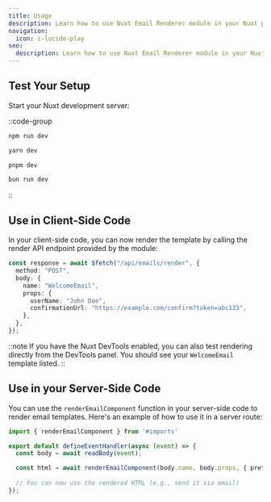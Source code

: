 ```yaml
---
title: Usage
description: Learn how to use Nuxt Email Renderer module in your Nuxt project.
navigation:
  icon: i-lucide-play
seo:
  description: Learn how to use Nuxt Email Renderer module in your Nuxt project.
---
```


## Test Your Setup

Start your Nuxt development server:

::code-group

```bash [npm]
npm run dev
```

```bash [yarn]
yarn dev
```

```bash [pnpm]
pnpm dev
```

```bash [bun]
bun run dev
```

::

## Use in Client-Side Code

In your client-side code, you can now render the template by calling the render API endpoint provided by the module:

```ts
const response = await $fetch("/api/emails/render", {
  method: "POST",
  body: {
    name: "WelcomeEmail",
    props: {
      userName: "John Doe",
      confirmationUrl: "https://example.com/confirm?token=abc123",
    },
  },
});
```

::note
If you have the Nuxt DevTools enabled, you can also test rendering directly from the DevTools panel. You should see your `WelcomeEmail` template listed.
::

## Use in your Server-Side Code

You can use the `renderEmailComponent` function in your server-side code to render email templates. Here's an example of how to use it in a server route:

```ts
import { renderEmailComponent } from '#imports'

export default defineEventHandler(async (event) => {
  const body = await readBody(event);

  const html = await renderEmailComponent(body.name, body.props, { pretty: true });
  
  // You can now use the rendered HTML (e.g., send it via email)
});
```
